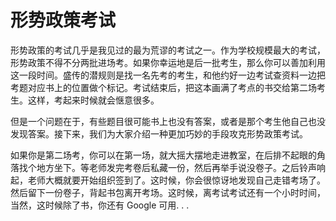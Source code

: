 # 形势政策考试

形势政策的考试几乎是我见过的最为荒谬的考试之一。作为学校规模最大的考试，形势政策不得不分两批进场考。如果你幸运地是后一批考生，那么你可以善加利用这一段时间。盛传的潜规则是找一名先考的考生，和他约好一边考试查资料一边把考题对应书上的位置做个标记。考试结束后，把这本画满了考点的书交给第二场考生。这样，考起来时候就会惬意很多。

但是一个问题在于，有些题目很可能书上也没有答案，或者是那个考生他自己也没发现答案。接下来，我们为大家介绍一种更加巧妙的手段攻克形势政策考试。

如果你是第二场考，你可以在第一场，就大摇大摆地走进教室，在后排不起眼的角落找个地方坐下。等老师发完考卷后私藏一份，然后再举手说没卷子。之后铃声响起，老师大概就要开始组织签到了。这时候，你会很惊讶地发现自己走错考场了。然后留下一份卷子，背起书包离开考场。这时候，离考试考试还有一个小时时间，当然，这时候除了书，你还有 Google 可用. . .

